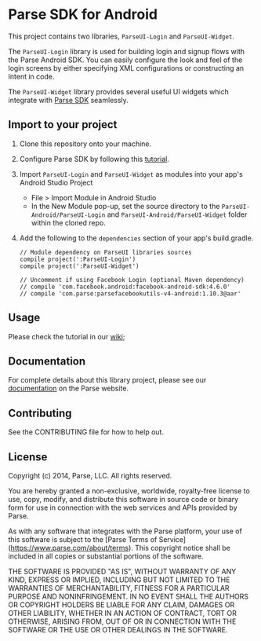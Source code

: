 # Parse SDK for Android

This project contains two libraries, `ParseUI-Login` and `ParseUI-Widget`.

The `ParseUI-Login` library is used for building login and signup flows with the Parse Android SDK. You can easily configure the look and feel of the login screens by either specifying XML configurations or constructing an Intent in code.

The `ParseUI-Widget` library provides several useful UI widgets which integrate with [Parse SDK](https://github.com/ParsePlatform/Parse-SDK-Android)  seamlessly.


## Import to your project
1. Clone this repository onto your machine.
2. Configure Parse SDK by following this [tutorial](https://www.parse.com/apps/quickstart#parse_data/mobile/android/native/existing).
3. Import `ParseUI-Login` and `ParseUI-Widget` as modules into your app's Android Studio Project
    * File > Import Module in Android Studio
    * In the New Module pop-up, set the source directory to the `ParseUI-Android/ParseUI-Login` and `ParseUI-Android/ParseUI-Widget` folder within the cloned repo.
4. Add the following to the `dependencies` section of your app's build.gradle.

    ```grovvy
    // Module dependency on ParseUI libraries sources
    compile project(':ParseUI-Login')
    compile project(':ParseUI-Widget')

    // Uncomment if using Facebook Login (optional Maven dependency)
    // compile 'com.facebook.android:facebook-android-sdk:4.6.0'
    // compile 'com.parse:parsefacebookutils-v4-android:1.10.3@aar'
    ```

## Usage
Please check the tutorial in our [wiki](https://github.com/ParsePlatform/ParseUI-Android/wiki);

## Documentation
For complete details about this library project, please see our [documentation](https://www.parse.com/docs/android/guide#user-interface-parseloginui) on the Parse website.

## Contributing
See the CONTRIBUTING file for how to help out.

## License
Copyright (c) 2014, Parse, LLC. All rights reserved.

You are hereby granted a non-exclusive, worldwide, royalty-free license to use,
copy, modify, and distribute this software in source code or binary form for use
in connection with the web services and APIs provided by Parse.

As with any software that integrates with the Parse platform, your use of
this software is subject to the [Parse Terms of Service]
(https://www.parse.com/about/terms). This copyright notice shall be
included in all copies or substantial portions of the software.

THE SOFTWARE IS PROVIDED "AS IS", WITHOUT WARRANTY OF ANY KIND, EXPRESS OR
IMPLIED, INCLUDING BUT NOT LIMITED TO THE WARRANTIES OF MERCHANTABILITY, FITNESS
FOR A PARTICULAR PURPOSE AND NONINFRINGEMENT. IN NO EVENT SHALL THE AUTHORS OR
COPYRIGHT HOLDERS BE LIABLE FOR ANY CLAIM, DAMAGES OR OTHER LIABILITY, WHETHER
IN AN ACTION OF CONTRACT, TORT OR OTHERWISE, ARISING FROM, OUT OF OR IN
CONNECTION WITH THE SOFTWARE OR THE USE OR OTHER DEALINGS IN THE SOFTWARE.